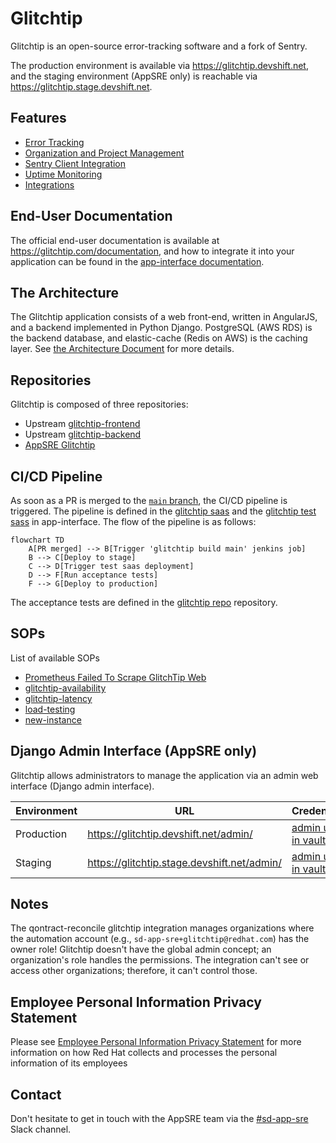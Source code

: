 # Glitchtip

Glitchtip is an open-source error-tracking software and a fork of Sentry.

The production environment is available via https://glitchtip.devshift.net, and the staging environment (AppSRE only) is reachable via https://glitchtip.stage.devshift.net.

## Features

 * [Error Tracking](https://glitchtip.com/documentation/error-tracking)
 * [Organization and Project Management](https://glitchtip.com/documentation/uptime-monitoring)
 * [Sentry Client Integration](https://glitchtip.com/sdkdocs)
 * [Uptime Monitoring](https://glitchtip.com/documentation/uptime-monitoring)
 * [Integrations](https://glitchtip.com/documentation/integrations)

## End-User Documentation

The official end-user documentation is available at https://glitchtip.com/documentation, and how to integrate it into your application can be found in the [app-interface documentation](https://gitlab.cee.redhat.com/service/app-interface/-/tree/master#create-a-glitchtip-organization-dependenciesglitchtip-organization-1yml).

## The Architecture

The Glitchtip application consists of a web front-end, written in AngularJS, and a backend implemented in Python Django. PostgreSQL (AWS RDS) is the backend database, and elastic-cache (Redis on AWS) is the caching layer.
See [the Architecture Document](https://gitlab.cee.redhat.com/service/app-interface/-/blob/master/docs/glitchtip/architecture/architecture.md) for more details.

## Repositories

Glitchtip is composed of three repositories:

* Upstream [glitchtip-frontend](https://gitlab.com/glitchtip/glitchtip-frontend)
* Upstream [glitchtip-backend](https://gitlab.com/glitchtip/glitchtip-backend)
* [AppSRE Glitchtip](https://github.com/app-sre/glitchtip)

## CI/CD Pipeline

As soon as a PR is merged to the [`main` branch](https://github.com/app-sre/glitchtip), the CI/CD pipeline is triggered. The pipeline is defined in the [glitchtip saas](https://gitlab.cee.redhat.com/service/app-interface/-/blob/master/data/services/glitchtip/cicd/saas.yaml) and the [glitchtip test sass](https://gitlab.cee.redhat.com/service/app-interface/-/blob/master/data/services/glitchtip/cicd/test.yaml) in app-interface. The flow of the pipeline is as follows:

```mermaid
flowchart TD
    A[PR merged] --> B[Trigger 'glitchtip build main' jenkins job]
    B --> C[Deploy to stage]
    C --> D[Trigger test saas deployment]
    D --> F[Run acceptance tests]
    F --> G[Deploy to production]
```

The acceptance tests are defined in the [glitchtip repo](https://github.com/app-sre/glitchtip/tree/main/acceptance) repository.


## SOPs

List of available SOPs

- [Prometheus Failed To Scrape GlitchTip Web](docs/glitchtip/sops/prometheus-failed-to-scrape-glitchtip-web.md)
- [glitchtip-availability](docs/glitchtip/sops/glitchtip-availability.md)
- [glitchtip-latency](docs/glitchtip/sops/glitchtip-latency.md)
- [load-testing](docs/glitchtip/sops/load-testing.md)
- [new-instance](docs/glitchtip/sops/new-instance.md)

## Django Admin Interface (AppSRE only)

Glitchtip allows administrators to manage the application via an admin web interface (Django admin interface).

| Environment | URL                                         | Credentials                                                                                                               |
| ----------- | ------------------------------------------- | ------------------------------------------------------------------------------------------------------------------------- |
| Production  | https://glitchtip.devshift.net/admin/       | [admin user in vault](https://vault.devshift.net/ui/vault/secrets/app-interface/show/app-sre/glitchtip/prod/users/admin)  |
| Staging     | https://glitchtip.stage.devshift.net/admin/ | [admin user in vault](https://vault.devshift.net/ui/vault/secrets/app-interface/show/app-sre/glitchtip/stage/users/admin) |

## Notes

The qontract-reconcile glitchtip integration manages organizations where the automation account (e.g., `sd-app-sre+glitchtip@redhat.com`) has the owner role! Glitchtip doesn't have the global admin concept; an organization's role handles the permissions. The integration can't see or access other organizations; therefore, it can't control those.

## Employee Personal Information Privacy Statement

Please see [Employee Personal Information Privacy Statement](https://source.redhat.com/departments/legal/globallegalcompliance/compliance_wiki/employee_personal_information_privacy_statement) for more information on how Red Hat collects and processes the personal information of its employees

## Contact

Don't hesitate to get in touch with the AppSRE team via the [#sd-app-sre](https://redhat-internal.slack.com/archives/CCRND57FW) Slack channel.
